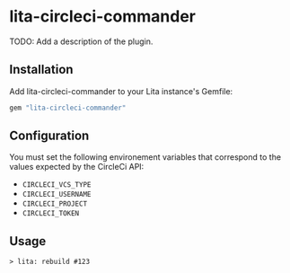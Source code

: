 # lita-circleci-commander

TODO: Add a description of the plugin.

## Installation

Add lita-circleci-commander to your Lita instance's Gemfile:

``` ruby
gem "lita-circleci-commander"
```

## Configuration

You must set the following environement variables that correspond to
the values expected by the CircleCi API:

* `CIRCLECI_VCS_TYPE`
* `CIRCLECI_USERNAME`
* `CIRCLECI_PROJECT`
* `CIRCLECI_TOKEN`

## Usage

`> lita: rebuild #123`
